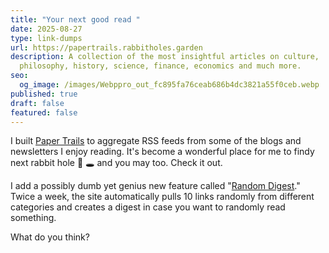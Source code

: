 ```yaml
---
title: "Your next good read "
date: 2025-08-27
type: link-dumps
url: https://papertrails.rabbitholes.garden
description: A collection of the most insightful articles on culture,
  philosophy, history, science, finance, economics and much more.
seo:
  og_image: /images/Webppro_out_fc895fa76ceab686b4dc3821a55f0ceb.webp
published: true
draft: false
featured: false
---
```

I built [Paper Trails](https://papertrails.rabbitholes.garden/digests/) to aggregate RSS feeds from some of the blogs and newsletters I enjoy reading. It's become a wonderful place for me to findy next rabbit hole 🐰 🕳️ and you may too. Check it out.

I add a possibly dumb yet genius new feature called "[Random Digest](https://papertrails.rabbitholes.garden/digests/)." Twice a week, the site automatically pulls 10 links randomly from different categories and creates a digest in case you want to randomly read something.

What do you think?